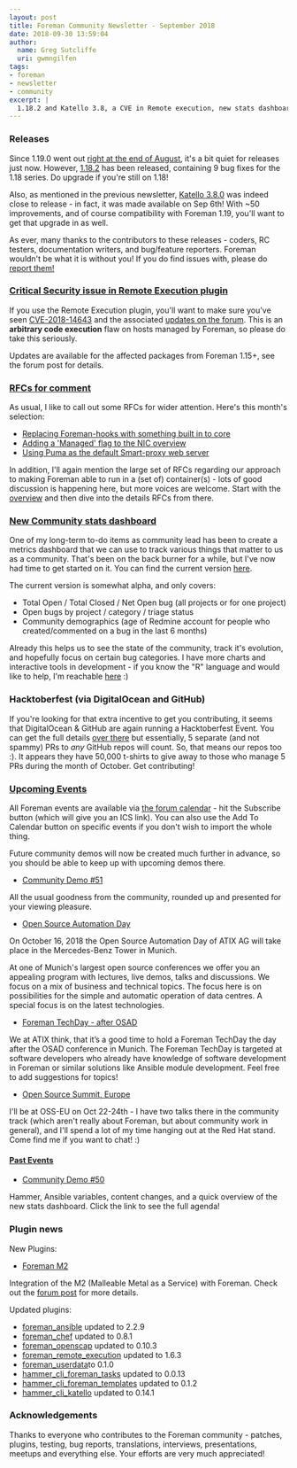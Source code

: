 ```yaml
---
layout: post
title: Foreman Community Newsletter - September 2018
date: 2018-09-30 13:59:04
author:
  name: Greg Sutcliffe
  uri: gwmngilfen
tags:
- foreman
- newsletter
- community
excerpt: |
  1.18.2 and Katello 3.8, a CVE in Remote execution, new stats dashboard, and Hacktoberfest!
---
```


### Releases

Since 1.19.0 went out [right at the end of August][aug-news], it's a bit quiet
for releases just now. However, [1.18.2][1_18_2] has been released, containing
9 bug fixes for the 1.18 series. Do upgrade if you're still on 1.18!

Also, as mentioned in the previous newsletter, [Katello 3.8.0][k_3_8] was
indeed close to release - in fact, it was made available on Sep 6th! With ~50
improvements, and of course compatibility with Foreman 1.19, you'll want to get
that upgrade in as well.

As ever, many thanks to the contributors to these releases - coders, RC testers,
documentation writers, and bug/feature reporters. Foreman wouldn't be what it
is without you! If you do find issues with, please do [report them!][issues]

### [Critical Security issue in Remote Execution plugin][cve-forum]

If you use the Remote Execution plugin, you'll want to make sure you've seen
[CVE-2018-14643][cve-rex] and the associated [updates on the forum][cve-forum].
This is an **arbitrary code execution** flaw on hosts managed by Foreman, so
please do take this seriously.

Updates are available for the affected packages from Foreman 1.15+, see the
forum post for details.

### [RFCs for comment](https://community.theforeman.org/c/development/rfcs)

As usual, I like to call out some RFCs for wider attention. Here's this month's selection:

* [Replacing Foreman-hooks with something built in to core](https://community.theforeman.org/t/rfc-simple-callback-system-for-users/11242/4)
* [Adding a 'Managed' flag to the NIC overview](https://community.theforeman.org/t/rfc-add-managed-into-interface-overview/11230/3)
* [Using Puma as the default Smart-proxy web server](https://community.theforeman.org/t/rfc-add-puma-as-the-default-smart-proxy-server/10975/36)

In addition, I'll again mention the large set of RFCs regarding our approach to
making Foreman able to run in a (set of) container(s) - lots of good discussion
is happening here, but more voices are welcome. Start with the
[overview](https://community.theforeman.org/t/containerizing-the-foreman-ecosystem/10948)
and then dive into the details RFCs from there.

### [New Community stats dashboard][stats]

One of my long-term to-do items as community lead has been to create a metrics
dashboard that we can use to track various things that matter to us as a
community. That's been on the back burner for a while, but I've now had time to
get started on it. You can find the current version [here][stats].

The current version is somewhat alpha, and only covers:

* Total Open / Total Closed / Net Open bug (all projects or for one project)
* Open bugs by project / category / triage status
* Community demographics (age of Redmine account for people who created/commented on a bug in the last 6 months)

Already this helps us to see the state of the community, track it's evolution,
and hopefully focus on certain bug categories. I have more charts and
interactive tools in development - if you know the "R" language and would like
to help, I'm reachable [here][me] :)

### Hacktoberfest (via DigitalOcean and GitHub)

If you're looking for that extra incentive to get you contributing, it seems
that DigitalOcean & GitHub are again running a Hacktoberfest Event. You can get
the full details [over there](https://hacktoberfest.digitalocean.com/) but
essentially, 5 separate (and not spammy) PRs to *any* GitHub repos will count. So,
that means our repos too :). It appears they have 50,000 t-shirts to give away
to those who manage 5 PRs during the month of October. Get contributing!

### [Upcoming Events](https://community.theforeman.org/c/events/l/calendar)

All Foreman events are available via [the forum
calendar](https://community.theforeman.org/calendar) - hit the Subscribe button
(which will give you an ICS link). You can also use the Add To Calendar button
on specific events if you don't wish to import the whole thing.

Future community demos will now be created much further in advance, so you
should be able to keep up with upcoming demos there.

* [Community Demo #51](https://community.theforeman.org/t/foreman-community-demo-51)

All the usual goodness from the community, rounded up and presented for your viewing pleasure.

* [Open Source Automation Day](https://community.theforeman.org/t/open-source-automation-day/10318)

On October 16, 2018 the Open Source Automation Day of ATIX AG will take place
in the Mercedes-Benz Tower in Munich.

At one of Munich's largest open source conferences we offer you an appealing
program with lectures, live demos, talks and discussions. We focus on a mix of
business and technical topics. The focus here is on possibilities for the
simple and automatic operation of data centres. A special focus is on the
latest technologies.

* [Foreman TechDay - after OSAD](https://community.theforeman.org/t/foreman-techday-after-osad-event/10979)

We at ATIX think, that it’s a good time to hold a Foreman TechDay the day after
the OSAD conference in Munich. The Foreman TechDay is targeted at software
developers who already have knowledge of software development in Foreman or
similar solutions like Ansible module development. Feel free to add suggestions
for topics!

* [Open Source Summit, Europe](https://community.theforeman.org/t/open-source-summit-eu-2018-edinburgh-october/10081)

I'll be at OSS-EU on Oct 22-24th - I have two talks there in the community
track (which aren't really about Foreman, but about community work in general),
and I'll spend a lot of my time hanging out at the Red Hat stand. Come find me
if you want to chat! :)

#### [Past Events](https://community.theforeman.org/c/events/l/latest)

* [Community Demo #50](https://community.theforeman.org/t/foreman-community-demo-50)

Hammer, Ansible variables, content changes, and a quick overview of the new
stats dashboard. Click the link to see the full agenda!


### Plugin news

New Plugins:

* [Foreman M2](https://github.com/ianballou/foreman_m2)

Integration of the M2 (Malleable Metal as a Service) with Foreman. Check out the
[forum post](https://community.theforeman.org/t/rfc-bare-metal-provisioning-with-m2-in-foreman/10061)
for more details.

Updated plugins:
- [foreman_ansible](https://github.com/theforeman/foreman_ansible) updated to 2.2.9
- [foreman_chef](https://github.com/theforeman/foreman_chef) updated to 0.8.1
- [foreman_openscap](https://github.com/theforeman/foreman_openscap) updated to 0.10.3
- [foreman_remote_execution](https://github.com/theforeman/foreman_remote_execution) updated to 1.6.3
- [foreman_userdata](https://github.com/theforeman/foreman_userdata)to 0.1.0
- [hammer_cli_foreman_tasks](https://github.com/theforeman/hammer_cli_foreman_tasks) updated to 0.0.13
- [hammer_cli_foreman_templates](https://github.com/theforeman/hammer_cli_foreman_templates) updated to 0.1.2
- [hammer_cli_katello](https://github.com/Katello/hammer-cli-katello) updated to 0.14.1

### Acknowledgements

Thanks to everyone who contributes to the Foreman community - patches, plugins,
testing, bug reports, translations, interviews, presentations, meetups and
everything else. Your efforts are very much appreciated!

[1_18_2]: https://community.theforeman.org/t/foreman-1-18-2-has-been-released/11033/2
[k_3_8]: https://community.theforeman.org/t/katello-3-8-0-released/11014/2
[cve-rex]: https://access.redhat.com/security/cve/cve-2018-14643
[cve-forum]: https://community.theforeman.org/t/critical-security-issue-in-foreman-remote-execution-and-foreman-ansible/11184
[issues]: https://projects.theforeman.org/
[stats]: https://stats.theforeman.org
[me]: https://community.theforeman.org/u/gwmngilfen
[aug-news]: https://theforeman.org/2018/08/foreman-community-newsletter-august-2018.html
